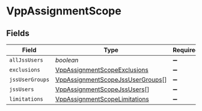 # VppAssignmentScope


## Fields

| Field                                                                                       | Type                                                                                        | Required                                                                                    | Description                                                                                 |
| ------------------------------------------------------------------------------------------- | ------------------------------------------------------------------------------------------- | ------------------------------------------------------------------------------------------- | ------------------------------------------------------------------------------------------- |
| `allJssUsers`                                                                               | *boolean*                                                                                   | :heavy_minus_sign:                                                                          | N/A                                                                                         |
| `exclusions`                                                                                | [VppAssignmentScopeExclusions](../../models/shared/vppassignmentscopeexclusions.md)         | :heavy_minus_sign:                                                                          | N/A                                                                                         |
| `jssUserGroups`                                                                             | [VppAssignmentScopeJssUserGroups](../../models/shared/vppassignmentscopejssusergroups.md)[] | :heavy_minus_sign:                                                                          | N/A                                                                                         |
| `jssUsers`                                                                                  | [VppAssignmentScopeJssUsers](../../models/shared/vppassignmentscopejssusers.md)[]           | :heavy_minus_sign:                                                                          | N/A                                                                                         |
| `limitations`                                                                               | [VppAssignmentScopeLimitations](../../models/shared/vppassignmentscopelimitations.md)       | :heavy_minus_sign:                                                                          | N/A                                                                                         |